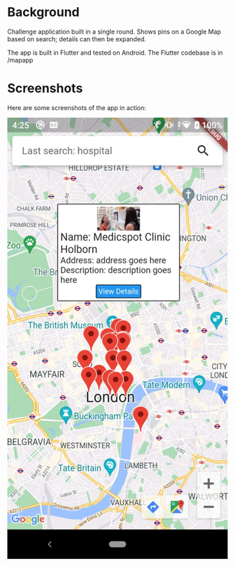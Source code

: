 # Background

Challenge application built in a single round. Shows pins on a Google Map based on search; details can then be expanded.

The app is built in Flutter and tested on Android. The Flutter codebase is in /mapapp

# Screenshots
Here are some screenshots of the app in action:

![Main Page](https://raw.githubusercontent.com/talhajavedmukhtar/testMap/main/screenshots/screenshot1.jpeg)
